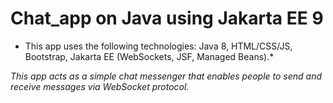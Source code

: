 # Chat_app on Java using Jakarta EE 9

* This app uses the following technologies: Java 8, HTML/CSS/JS, Bootstrap, Jakarta EE (WebSockets, JSF, Managed Beans).*

*This app acts as a simple chat messenger that enables people to send and receive messages via WebSocket protocol.*
